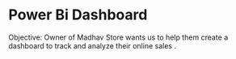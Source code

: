 # Power Bi Dashboard

Objective: 
        Owner of Madhav Store wants us to help them create a dashboard to track and analyze their online sales .
